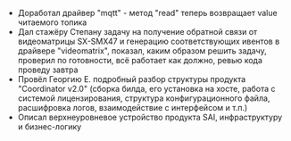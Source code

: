 * Доработал драйвер "mqtt" - метод "read" теперь возвращает value читаемого топика
* Дал стажёру Степану задачу на получение обратной связи от видеоматрицы SX-SMX47 и генерацию соответствующих ивентов в драйвере "videomatrix", показал, каким образом решить задачу, проверил по готовности, всё работает как должно, ревью кода проведу завтра
* Провёл Георгию Е. подробный разбор структуры продукта "Coordinator v2.0" (сборка билда, его установка на хосте, работа с системой лицензирования, структура конфигурационного файла, расшифровка логов, взаимодействие с интерфейсом и т.п.)
* Описал верхнеуровневое устройство продукта SAI, инфраструктуру и бизнес-логику